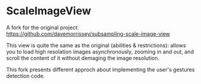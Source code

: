 ScaleImageView
============================

A fork for the original project:
https://github.com/davemorrissey/subsampling-scale-image-view

This view is quite the same as the original (abilities & restrictions): allows you to load high resolation
images asynchronously, zooming in and out, and scroll the content of it without demaging the image resolution.

This fork presents different approch about implementing the user's gestures detection code.